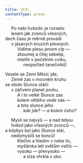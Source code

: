```yaml
---
title: VII\.
contentType: prose
---
```


     Po nebi hvězdic je rozseto  
     lesem jak zvonců vřesných,  
dech času je měrně provádí  
     v jásavých kruzích plesných.  
          Vidíme plesu jenom cíp —  
          zkoumej a čítej sebelíp,  
          mistře v početním cviku,  
               nespočteš tanečníků!

Vesele se Zemí Měsíc jde,  
     Země zas v mocném kruhu  
se okolo Slunce otáčí  
     v zářivém planet pruhu.  
          A i to velké Slunce zas  
          kolem většího vede nás —  
          a toto slunce jeho  
               _kde jde? — a kolem čeho?_

     Mysli se nejvýš — a nad tebou  
     hvězd jako vřesných zvonců —,  
a kdybys byl jako Slunce stár,  
     nedomyslíš se konců!  
          Klečím a hledím v nebe líc,  
          myšlénka letí světům vstříc —  
          vysoko — převysoko —  
               a slza vhrkla v oko.
